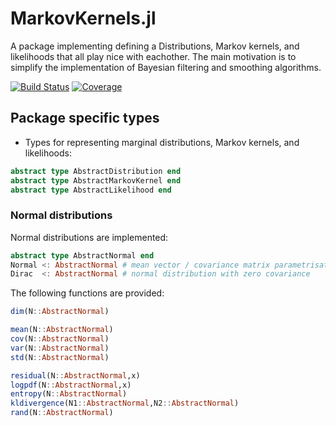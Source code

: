 # MarkovKernels.jl 

A package implementing defining a Distributions, Markov kernels, and likelihoods that all play nice with eachother. 
The main motivation is to simplify the implementation of Bayesian filtering and smoothing algorithms. 

[![Build Status](https://github.com/filtron/MarkovKernels.jl/actions/workflows/CI.yml/badge.svg?branch=main)](https://github.com/filtron/MarkovKernels.jl/actions/workflows/CI.yml?query=branch%3Amain)
[![Coverage](https://codecov.io/gh/filtron/MarkovKernels.jl/branch/main/graph/badge.svg)](https://codecov.io/gh/filtron/MarkovKernels.jl)

## Package specific types

* Types for representing marginal distributions, Markov kernels, and likelihoods:

```julia
abstract type AbstractDistribution end
abstract type AbstractMarkovKernel end
abstract type AbstractLikelihood end
```
### Normal distributions 
Normal distributions are implemented: 

```julia
abstract type AbstractNormal end 
Normal <: AbstractNormal # mean vector / covariance matrix parametrisation of normal distributions 
Dirac  <: AbstractNormal # normal distribution with zero covariance 
```

The following functions are provided:  

```julia
dim(N::AbstractNormal) 

mean(N::AbstractNormal) 
cov(N::AbstractNormal) 
var(N::AbstractNormal) 
std(N::AbstractNormal) 

residual(N::AbstractNormal,x) 
logpdf(N::AbstractNormal,x)
entropy(N::AbstractNormal)
kldivergence(N1::AbstractNormal,N2::AbstractNormal) 
rand(N::AbstractNormal)
```


